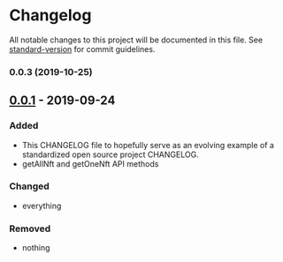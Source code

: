 # Changelog

All notable changes to this project will be documented in this file. See [standard-version](https://github.com/conventional-changelog/standard-version) for commit guidelines.

### 0.0.3 (2019-10-25)



## [0.0.1] - 2019-09-24

### Added

- This CHANGELOG file to hopefully serve as an evolving example of a
  standardized open source project CHANGELOG.
- getAllNft and getOneNft API methods

### Changed

- everything

### Removed

- nothing

[unreleased]: https://github.com/dgamingfoundation/dgmain-market-sdk/compare/v1.0.0...HEAD
[0.0.1]: https://github.com/dgamingfoundation/dgmain-market-sdk/releases/tag/v0.0.1
